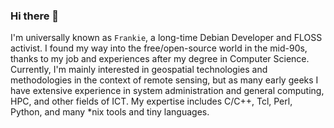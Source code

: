 ### Hi there 👋

I'm universally known as `Frankie`, a long-time Debian Developer and FLOSS activist. 
I found my way into the free/open-source world in the mid-90s, thanks to my job and experiences after my degree in Computer Science.
Currently, I'm mainly interested in geospatial technologies and methodologies in the context of remote sensing, but as many early geeks
I have extensive experience in system administration and general computing, HPC, and other fields of ICT. 
My expertise includes C/C++, Tcl, Perl, Python, and many *nix tools and tiny languages.

<!--
<a rel="me" href="https://floss.social/@gisgeek">Mastodon</a>
**fpl/fpl** is a ✨ _special_ ✨ repository because its `README.md` (this file) appears on your GitHub profile.
Here are some ideas to get you started:

- 🔭 I’m currently working on ...
- 🌱 I’m currently learning ...
- 👯 I’m looking to collaborate on ...
- 🤔 I’m looking for help with ...
- 💬 Ask me about ...
- 📫 How to reach me: ...
- 😄 Pronouns: ...
- ⚡ Fun fact: ...
-->
